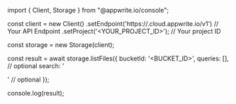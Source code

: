 import { Client, Storage } from "@appwrite.io/console";

const client = new Client()
    .setEndpoint('https://<REGION>.cloud.appwrite.io/v1') // Your API Endpoint
    .setProject('<YOUR_PROJECT_ID>'); // Your project ID

const storage = new Storage(client);

const result = await storage.listFiles({
    bucketId: '<BUCKET_ID>',
    queries: [], // optional
    search: '<SEARCH>' // optional
});

console.log(result);
